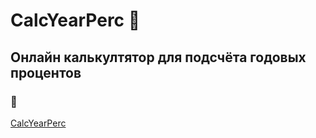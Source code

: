 # CalcYearPerc 🧮
## Онлайн калькултятор для подсчёта годовых процентов
### 🙂
[CalcYearPerc](https://navi113.github.io/mp2_CalcYearPerc/)
